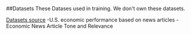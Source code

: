 ##Datasets
These Datases used in training.
We don't own these datasets.

[Datasets source](https://www.figure-eight.com/data-for-everyone/)
-U.S. economic performance based on news articles
-Economic News Article Tone and Relevance
